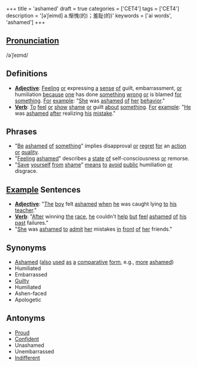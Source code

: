 +++
title = 'ashamed'
draft = true
categories = ['CET4']
tags = ['CET4']
description = '[əˈ∫eimd] a.惭愧(的)；羞耻(的)'
keywords = ['ai words', 'ashamed']
+++

## [Pronunciation](/en/post/pronunciation/)
/əˈʃeɪmd/

## Definitions
- **[Adjective](/en/post/adjective/)**: [Feeling](/en/post/feeling/) [or](/en/post/or/) expressing [a](/en/post/a/) [sense](/en/post/sense/) [of](/en/post/of/) guilt, embarrassment, [or](/en/post/or/) humiliation [because](/en/post/because/) [one](/en/post/one/) has done [something](/en/post/something/) [wrong](/en/post/wrong/) [or](/en/post/or/) is blamed [for](/en/post/for/) [something](/en/post/something/). [For](/en/post/for/) [example](/en/post/example/): "[She](/en/post/she/) was [ashamed](/en/post/ashamed/) [of](/en/post/of/) [her](/en/post/her/) [behavior](/en/post/behavior/)."
- **[Verb](/en/post/verb/)**: [To](/en/post/to/) [feel](/en/post/feel/) [or](/en/post/or/) [show](/en/post/show/) [shame](/en/post/shame/) [or](/en/post/or/) guilt [about](/en/post/about/) [something](/en/post/something/). [For](/en/post/for/) [example](/en/post/example/): "[He](/en/post/he/) was [ashamed](/en/post/ashamed/) [after](/en/post/after/) realizing [his](/en/post/his/) [mistake](/en/post/mistake/)."

## Phrases
- "[Be](/en/post/be/) [ashamed](/en/post/ashamed/) [of](/en/post/of/) [something](/en/post/something/)" implies disapproval [or](/en/post/or/) [regret](/en/post/regret/) [for](/en/post/for/) an [action](/en/post/action/) [or](/en/post/or/) [quality](/en/post/quality/).
- "[Feeling](/en/post/feeling/) [ashamed](/en/post/ashamed/)" describes [a](/en/post/a/) [state](/en/post/state/) [of](/en/post/of/) self-consciousness [or](/en/post/or/) remorse.
- "[Save](/en/post/save/) [yourself](/en/post/yourself/) [from](/en/post/from/) [shame](/en/post/shame/)" [means](/en/post/means/) [to](/en/post/to/) [avoid](/en/post/avoid/) [public](/en/post/public/) humiliation [or](/en/post/or/) disgrace.

## [Example](/en/post/example/) Sentences
- **[Adjective](/en/post/adjective/)**: "[The](/en/post/the/) [boy](/en/post/boy/) felt [ashamed](/en/post/ashamed/) [when](/en/post/when/) [he](/en/post/he/) was caught lying [to](/en/post/to/) [his](/en/post/his/) [teacher](/en/post/teacher/)."
- **[Verb](/en/post/verb/)**: "[After](/en/post/after/) winning [the](/en/post/the/) [race](/en/post/race/), [he](/en/post/he/) couldn't [help](/en/post/help/) [but](/en/post/but/) [feel](/en/post/feel/) [ashamed](/en/post/ashamed/) [of](/en/post/of/) [his](/en/post/his/) [past](/en/post/past/) failures."
- "[She](/en/post/she/) was [ashamed](/en/post/ashamed/) [to](/en/post/to/) [admit](/en/post/admit/) [her](/en/post/her/) mistakes [in](/en/post/in/) [front](/en/post/front/) [of](/en/post/of/) [her](/en/post/her/) friends."

## Synonyms
- [Ashamed](/en/post/ashamed/) ([also](/en/post/also/) [used](/en/post/used/) [as](/en/post/as/) [a](/en/post/a/) [comparative](/en/post/comparative/) [form](/en/post/form/), e.g., [more](/en/post/more/) [ashamed](/en/post/ashamed/))
- Humiliated
- Embarrassed
- [Guilty](/en/post/guilty/)
- Humiliated
- Ashen-faced
- Apologetic

## Antonyms
- [Proud](/en/post/proud/)
- [Confident](/en/post/confident/)
- Unashamed
- Unembarrassed
- [Indifferent](/en/post/indifferent/)
